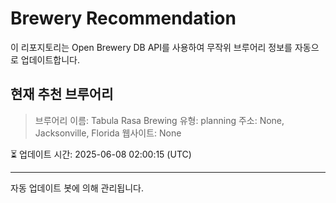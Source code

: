 # Brewery Recommendation

이 리포지토리는 Open Brewery DB API를 사용하여 무작위 브루어리 정보를 자동으로 업데이트합니다.

## 현재 추천 브루어리
> 브루어리 이름: Tabula Rasa Brewing
유형: planning
주소: None, Jacksonville, Florida
웹사이트: None

⏳ 업데이트 시간: 2025-06-08 02:00:15 (UTC)

---
자동 업데이트 봇에 의해 관리됩니다.